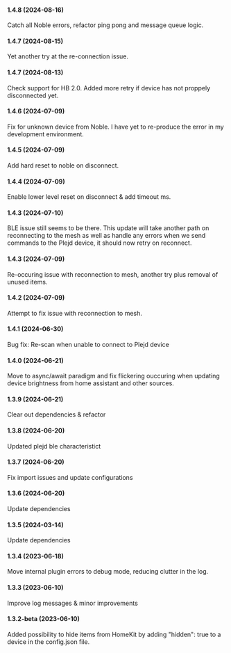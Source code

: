 #### 1.4.8 (2024-08-16)

Catch all Noble errors, refactor ping pong and message queue logic.

#### 1.4.7 (2024-08-15)

Yet another try at the re-connection issue.

#### 1.4.7 (2024-08-13)

Check support for HB 2.0. Added more retry if device has not proppely disconnected yet.

#### 1.4.6 (2024-07-09)

Fix for unknown device from Noble. I have yet to re-produce the error in my development environment.

#### 1.4.5 (2024-07-09)

Add hard reset to noble on disconnect.

#### 1.4.4 (2024-07-09)

Enable lower level reset on disconnect & add timeout ms.

#### 1.4.3 (2024-07-10)

BLE issue still seems to be there. This update will take another path on reconnecting to the mesh as well as handle any errors when we send commands to the Plejd device, it should now retry on reconnect.

#### 1.4.3 (2024-07-09)

Re-occuring issue with reconnection to mesh, another try plus removal of unused items.

#### 1.4.2 (2024-07-09)

Attempt to fix issue with reconnection to mesh.

#### 1.4.1 (2024-06-30)

Bug fix: Re-scan when unable to connect to Plejd device

#### 1.4.0 (2024-06-21)

Move to async/await paradigm and fix flickering ouccuring when updating device brightness from home assistant and other sources.

#### 1.3.9 (2024-06-21)

Clear out dependencies & refactor

#### 1.3.8 (2024-06-20)

Updated plejd ble characteristict

#### 1.3.7 (2024-06-20)

Fix import issues and update configurations

#### 1.3.6 (2024-06-20)

Update dependencies

#### 1.3.5 (2024-03-14)

Update dependencies

#### 1.3.4 (2023-06-18)

Move internal plugin errors to debug mode, reducing clutter in the log.

#### 1.3.3 (2023-06-10)

Improve log messages & minor improvements

#### 1.3.2-beta (2023-06-10)

Added possibility to hide items from HomeKit by adding "hidden": true to a device in the config.json file.
